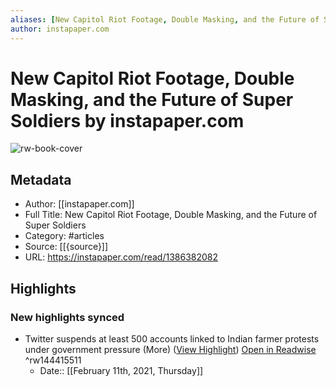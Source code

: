 ```yaml
---
aliases: [New Capitol Riot Footage, Double Masking, and the Future of Super Soldiers, New Capitol Riot Footage, Double Masking, and the Future of Super Soldiers]
author: instapaper.com
---
```

# New Capitol Riot Footage, Double Masking, and the Future of Super Soldiers by instapaper.com

![rw-book-cover](https://readwise-assets.s3.amazonaws.com/static/images/article2.74d541386bbf.png)

## Metadata
- Author: [[instapaper.com]]
- Full Title: New Capitol Riot Footage, Double Masking, and the Future of Super Soldiers
- Category: #articles
- Source: [[{source}]]
- URL: https://instapaper.com/read/1386382082

## Highlights
### New highlights synced
- Twitter suspends at least 500 accounts linked to Indian farmer protests under government pressure (More) ([View Highlight](https://instapaper.com/read/1386382082/15482780)) [Open in Readwise](https://readwise.io/open/144415511) ^rw144415511
    - Date:: [[February 11th, 2021, Thursday]]

